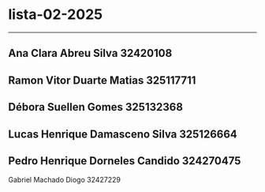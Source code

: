 # lista-02-2025
---
Ana Clara Abreu Silva  32420108  
---
Ramon Vitor Duarte Matias 325117711 
---
Débora Suellen Gomes  325132368  
---
Lucas Henrique Damasceno Silva  325126664 
---
Pedro Henrique Dorneles Candido  324270475 
---
Gabriel Machado Diogo  32427229
